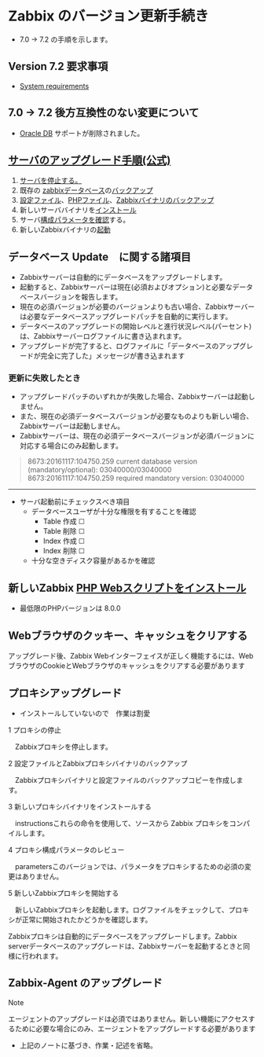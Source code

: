 # Zabbix のバージョン更新手続き

* 7.0 -> 7.2 の手順を示します。

## Version 7.2 要求事項

* [System requirements](https://www.zabbix.com/documentation/current/en/manual/installation/requirements)

## 7.0 -> 7.2 後方互換性のない変更について

* [Oracle DB](https://www.oracle.com/jp/database/) サポートが削除されました。

## [サーバのアップグレード手順(公式)](https://www.zabbix.com/documentation/current/en/manual/installation/upgrade/sources)

1. [サーバを停止する。](./service-stop.md)
1. 既存の [zabbixデータベース](./backenddb.md)の[バックアップ](./dbbackup.md)
1. [設定ファイル](./config.md)、[PHPファイル](./phpscript.md)、[Zabbixバイナリのバックアップ](./zabbix-files-backup.md)
1. 新しいサーババイナリを[インストール](./pkg-or-ports-install.md)
1. サーバ[構成パラメータを確認](./parameter-check.md)する。
1. 新しいZabbixバイナリの[起動](./service-up.md)

## データベース Update　に関する諸項目

* Zabbixサーバーは自動的にデータベースをアップグレードします。
* 起動すると、Zabbixサーバーは現在(必須およびオプション)と必要なデータベースバージョンを報告します。
* 現在の必須バージョンが必要のバージョンよりも古い場合、Zabbixサーバーは必要なデータベースアップグレードパッチを自動的に実行します。
* データベースのアップグレードの開始レベルと進行状況レベル(パーセント)は、Zabbixサーバーログファイルに書き込まれます。
* アップグレードが完了すると、ログファイルに「データベースのアップグレードが完全に完了した」メッセージが書き込まれます

### 更新に失敗したとき

* アップグレードパッチのいずれかが失敗した場合、Zabbixサーバーは起動しません。
* また、現在の必須データベースバージョンが必要なものよりも新しい場合、Zabbixサーバーは起動しません。
* Zabbixサーバーは、現在の必須データベースバージョンが必須バージョンに対応する場合にのみ起動します。

> 8673:20161117:104750.259 current database version (mandatory/optional): 03040000/03040000
       8673:20161117:104750.259 required mandatory version: 03040000
---

* サーバ起動前にチェックスべき項目
  * データベースユーザが十分な権限を有することを確認
    * Table 作成 ☐
    * Table 削除 ☐
    * Index 作成 ☐
    * Index 削除 ☐
  * 十分な空きディスク容量があるかを確認

## 新しいZabbix [PHP Webスクリプトをインストール](./php-scripts-install.md)

* 最低限のPHPバージョンは 8.0.0

## Webブラウザのクッキー、キャッシュをクリアする

アップグレード後、Zabbix Webインターフェイスが正しく機能するには、WebブラウザのCookieとWebブラウザのキャッシュをクリアする必要があります

## プロキシアップグレード

* インストールしていないので　作業は割愛

1 プロキシの停止

　Zabbixプロキシを停止します。

2 設定ファイルとZabbixプロキシバイナリのバックアップ

　Zabbixプロキシバイナリと設定ファイルのバックアップコピーを作成します。

3 新しいプロキシバイナリをインストールする

　instructionsこれらの命令を使用して、ソースから Zabbix プロキシをコンパイルします。

4 プロキシ構成パラメータのレビュー

　parametersこのバージョンでは、パラメータをプロキシするための必須の変更はありません。

5 新しいZabbixプロキシを開始する

　新しいZabbixプロキシを起動します。ログファイルをチェックして、プロキシが正常に開始されたかどうかを確認します。

Zabbixプロキシは自動的にデータベースをアップグレードします。Zabbix serverデータベースのアップグレードは、Zabbixサーバーを起動するときと同様に行われます。

## Zabbix-Agent のアップグレード

>[!NOTE]
> エージェントのアップグレードは必須ではありません。新しい機能にアクセスするために必要な場合にのみ、エージェントをアップグレードする必要があります
>

* 上記のノートに基づき、作業・記述を省略。